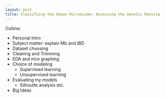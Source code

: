 ```yaml
---
layout: post
title: Classifying the Human Microbiome: Assessing the Genetic Material of Patients with IBD
---
```


Outline:
- Personal Intro
- Subject matter: explain Mb and IBD
- Dataset choosing
- Cleaning and Trimming
- EDA and nice graphing
- Choice of modeling
  - Supervised learning
  - Unsupervised learning
- Evaluating my models
  - Silhoutte analysis etc.
- Big Ideas

